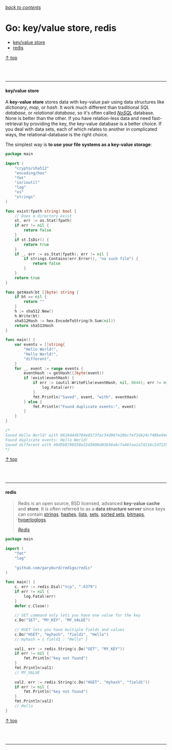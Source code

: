 [*back to contents*](https://github.com/gyuho/learn#contents)<br>

# Go: key/value store, redis

- [key/value store](#keyvalue-store)
- [redis](#redis)

[↑ top](#go-keyvalue-store-redis)
<br><br><br><br><hr>


#### key/value store

A **key-value store** stores data with key-value pair using data structures
like *dictionary*, *map*, or *hash*. It work much different than traditional
*SQL database*, or *relational database*, so it's often called
[*NoSQL*](https://en.wikipedia.org/wiki/NoSQL) database. None is better than
the other. If you have relation-less data and need fast-retrieval by providing
the key, the key-value database is a better choice. If you deal with data sets,
each of which relates to another in complicated ways, the relational-database
is the right choice.

The simplest way is **to use your file systems as a key-value storage**:

```go
package main
 
import (
	"crypto/sha512"
	"encoding/hex"
	"fmt"
	"io/ioutil"
	"log"
	"os"
	"strings"
)
 
func exist(fpath string) bool {
	// Does a directory exist
	st, err := os.Stat(fpath)
	if err != nil {
		return false
	}
	if st.IsDir() {
		return true
	}
	if _, err := os.Stat(fpath); err != nil {
		if strings.Contains(err.Error(), "no such file") {
			return false
		}
	}
	return true
}
 
func getHash(bt []byte) string {
	if bt == nil {
		return ""
	}
	h := sha512.New()
	h.Write(bt)
	sha512Hash := hex.EncodeToString(h.Sum(nil))
	return sha512Hash
}
 
func main() {
	var events = []string{
		"Hello World!",
		"Hello World!",
		"different",
	}
	for _, event := range events {
		eventHash := getHash([]byte(event))
		if !exist(eventHash) {
			if err := ioutil.WriteFile(eventHash, nil, 0644); err != nil {
				log.Fatal(err)
			}
			fmt.Println("Saved", event, "with", eventHash)
		} else {
			fmt.Println("Found duplicate events:", event)
		}
	}
}
 
/*
Saved Hello World! with 861844d6704e8573fec34d967e20bcfef3d424cf48be04e6dc08f2bd58c729743371015ead891cc3cf1c9d34b49264b510751b1ff9e537937bc46b5d6ff4ecc8
Found duplicate events: Hello World!
Saved different with 49d5b8799558e22d3890d03b56a6c7a46faa1a7d216c2df22507396242ab3540e2317b870882b2384d707254333a8439fd3ca191e93293f745786ff78ef069f8
*/
```

[↑ top](#go-keyvalue-store-redis)
<br><br><br><br><hr>


#### redis

> Redis is an open source, BSD licensed, advanced **key-value cache** and
> **store**. It is often referred to as a **data structure server** since keys
> can contain [strings](http://redis.io/topics/data-types-intro#strings),
> [hashes](http://redis.io/topics/data-types-intro#hashes),
> [lists](http://redis.io/topics/data-types-intro#lists),
> [sets](http://redis.io/topics/data-types-intro#sets), [sorted
> sets](http://redis.io/topics/data-types-intro#sorted-sets),
> [bitmaps](http://redis.io/topics/data-types-intro#bitmaps),
> [hyperloglogs](http://redis.io/topics/data-types-intro#hyperloglogs).
>
> [*Redis*](http://redis.io/)

```go
package main
 
import (
	"fmt"
	"log"
 
	"github.com/garyburd/redigo/redis"
)
 
func main() {
	c, err := redis.Dial("tcp", ":6379")
	if err != nil {
		log.Fatal(err)
	}
	defer c.Close()
 
	// SET command only lets you have one value for the key
	c.Do("SET", "MY_KEY", "MY_VALUE")
 
	// HSET lets you have multiple fields and values
	c.Do("HSET", "myhash", "field1", "Hello")
	// myhash = { field1 : "Hello" }
 
	val1, err := redis.String(c.Do("GET", "MY_KEY"))
	if err != nil {
		fmt.Println("key not found")
	}
	fmt.Println(val1)
	// MY_VALUE
 
	val2, err := redis.String(c.Do("HGET", "myhash", "field1"))
	if err != nil {
		fmt.Println("key not found")
	}
	fmt.Println(val2)
	// Hello
}
```

[↑ top](#go-keyvalue-store-redis)
<br><br><br><br><hr>
